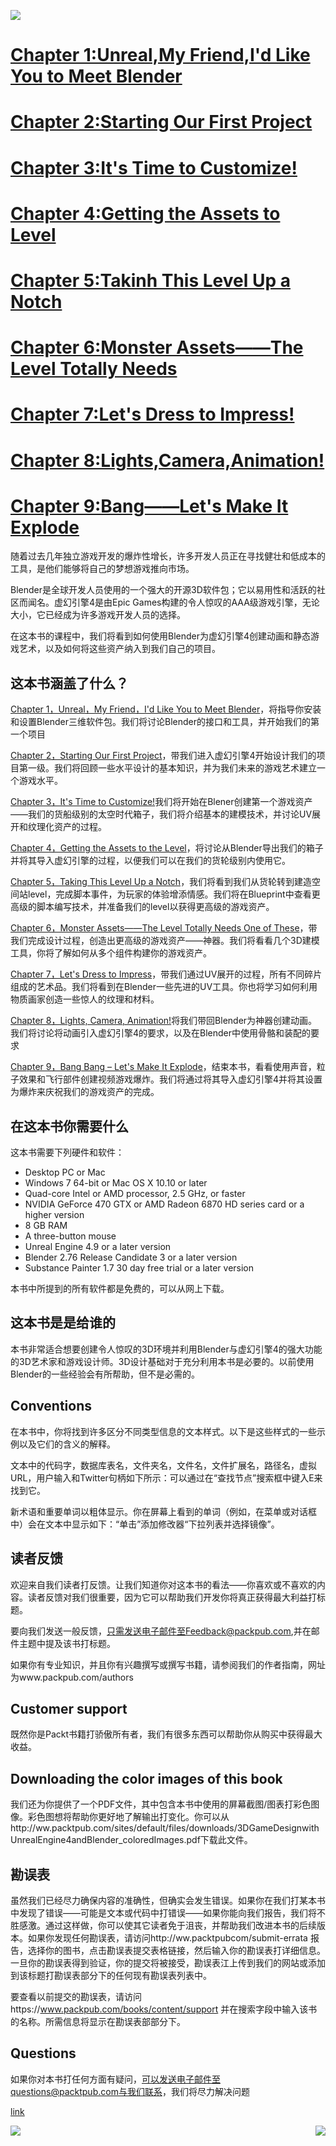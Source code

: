 ![](https://github.com/BlenderCN/blenderTutorial/blob/master/mDrivEngine/3DGameDesignwithUnrealEngine4andBlender/bg.png?raw=true)

# [Chapter 1:Unreal,My Friend,I'd Like You to Meet Blender](https://github.com/BlenderCN/blenderTutorial/blob/master/3DGameDesignwithUnrealEngine4andBlender/chapter1.md)

# [Chapter 2:Starting Our First Project](https://github.com/BlenderCN/blenderTutorial/blob/master/3DGameDesignwithUnrealEngine4andBlender/chapter2.md)

# [Chapter 3:It's Time to Customize!](https://github.com/BlenderCN/blenderTutorial/blob/master/3DGameDesignwithUnrealEngine4andBlender/chapter3.md)

# [Chapter 4:Getting the Assets to Level](https://github.com/BlenderCN/blenderTutorial/blob/master/3DGameDesignwithUnrealEngine4andBlender/chapter4.md)

# [Chapter 5:Takinh This Level Up a Notch](https://github.com/BlenderCN/blenderTutorial/blob/master/3DGameDesignwithUnrealEngine4andBlender/chapter5.md)

# [Chapter 6:Monster Assets——The Level Totally Needs](https://github.com/BlenderCN/blenderTutorial/blob/master/3DGameDesignwithUnrealEngine4andBlender/chapter6.md)

# [Chapter 7:Let's Dress to Impress!](https://github.com/BlenderCN/blenderTutorial/blob/master/3DGameDesignwithUnrealEngine4andBlender/chapter7.md)

# [Chapter 8:Lights,Camera,Animation!](https://github.com/BlenderCN/blenderTutorial/blob/master/3DGameDesignwithUnrealEngine4andBlender/chapter8.md)

# [Chapter 9:Bang——Let's Make It Explode](https://github.com/BlenderCN/blenderTutorial/blob/master/3DGameDesignwithUnrealEngine4andBlender/chapter9.md)

随着过去几年独立游戏开发的爆炸性增长，许多开发人员正在寻找健壮和低成本的工具，是他们能够将自己的梦想游戏推向市场。

Blender是全球开发人员使用的一个强大的开源3D软件包；它以易用性和活跃的社区而闻名。虚幻引擎4是由Epic Games构建的令人惊叹的AAA级游戏引擎，无论大小，它已经成为许多游戏开发人员的选择。

在这本书的课程中，我们将看到如何使用Blender为虚幻引擎4创建动画和静态游戏艺术，以及如何将这些资产纳入到我们自己的项目。

## 这本书涵盖了什么？

[Chapter 1，Unreal，My Friend，I'd Like You to Meet Blender](https://github.com/BlenderCN/blenderTutorial/blob/master/3DGameDesignwithUnrealEngine4andBlender/READMD.md#chapter-1unrealmy-friendid-like-you-to-meet-blender)，将指导你安装和设置Blender三维软件包。我们将讨论Blender的接口和工具，并开始我们的第一个项目

[Chapter 2，Starting Our First Project](https://github.com/BlenderCN/blenderTutorial/blob/master/3DGameDesignwithUnrealEngine4andBlender/READMD.md#chapter-2starting-our-first-project)，带我们进入虚幻引擎4开始设计我们的项目第一级。我们将回顾一些水平设计的基本知识，并为我们未来的游戏艺术建立一个游戏水平。

[Chapter 3，It's Time to Customize!](https://github.com/BlenderCN/blenderTutorial/blob/master/3DGameDesignwithUnrealEngine4andBlender/READMD.md#chapter-3its-time-to-customize)我们将开始在Blener创建第一个游戏资产——我们的货船级别的太空时代箱子，我们将介绍基本的建模技术，并讨论UV展开和纹理化资产的过程。

[Chapter 4，Getting the Assets to the Level](https://github.com/BlenderCN/blenderTutorial/blob/master/3DGameDesignwithUnrealEngine4andBlender/READMD.md#chapter-4getting-the-assets-to-level)，将讨论从Blender导出我们的箱子并将其导入虚幻引擎的过程，以便我们可以在我们的货轮级别内使用它。

[Chapter 5，Taking This Level Up a Notch](https://github.com/BlenderCN/blenderTutorial/blob/master/3DGameDesignwithUnrealEngine4andBlender/READMD.md#chapter-5takinh-this-level-up-a-notch)，我们将看到我们从货轮转到建造空间站level，完成脚本事件，为玩家的体验增添情感。我们将在Blueprint中查看更高级的脚本编写技术，并准备我们的level以获得更高级的游戏资产。

[Chapter 6，Monster Assets——The Level Totally Needs One of These](https://github.com/BlenderCN/blenderTutorial/blob/master/3DGameDesignwithUnrealEngine4andBlender/READMD.md#chapter-6monster-assetsthe-level-totally-needs)，带我们完成设计过程，创造出更高级的游戏资产——神器。我们将看看几个3D建模工具，你将了解如何从多个组件构建你的游戏资产。

[Chapter 7，Let's Dress to Impress](https://github.com/BlenderCN/blenderTutorial/blob/master/3DGameDesignwithUnrealEngine4andBlender/READMD.md#chapter-7lets-dress-to-impress)，带我们通过UV展开的过程，所有不同碎片组成的艺术品。我们将看到在Blender一些先进的UV工具。你也将学习如何利用物质画家创造一些惊人的纹理和材料。

[Chapter 8，Lights, Camera, Animation!](https://github.com/BlenderCN/blenderTutorial/blob/master/3DGameDesignwithUnrealEngine4andBlender/READMD.md#chapter-8lightscameraanimation)将我们带回Blender为神器创建动画。我们将讨论将动画引入虚幻引擎4的要求，以及在Blender中使用骨骼和装配的要求

[Chapter 9，Bang Bang – Let's Make It Explode](https://github.com/BlenderCN/blenderTutorial/blob/master/3DGameDesignwithUnrealEngine4andBlender/READMD.md#chapter-9banglets-make-it-explode)，结束本书，看看使用声音，粒子效果和飞行部件创建视频游戏爆炸。我们将通过将其导入虚幻引擎4并将其设置为爆炸来庆祝我们的游戏资产的完成。

## 在这本书你需要什么

这本书需要下列硬件和软件：
*   Desktop PC or Mac
*   Windows 7 64-bit or Mac OS X 10.10 or later
*   Quad-core Intel or AMD processor, 2.5 GHz, or faster
*   NVIDIA GeForce 470 GTX or AMD Radeon 6870 HD series card or a higher version
*   8 GB RAM
*   A three-button mouse
*   Unreal Engine 4.9 or a later version
*   Blender 2.76 Release Candidate 3 or a later version
*   Substance Painter 1.7 30 day free trial or a later version

本书中所提到的所有软件都是免费的，可以从网上下载。

## 这本书是是给谁的

本书非常适合想要创建令人惊叹的3D环境并利用Blender与虚幻引擎4的强大功能的3D艺术家和游戏设计师。3D设计基础对于充分利用本书是必要的。以前使用Blender的一些经验会有所帮助，但不是必需的。

## Conventions

在本书中，你将找到许多区分不同类型信息的文本样式。以下是这些样式的一些示例以及它们的含义的解释。

文本中的代码字，数据库表名，文件夹名，文件名，文件扩展名，路径名，虚拟URL，用户输入和Twitter句柄如下所示：可以通过在“查找节点”搜索框中键入E来找到它。

新术语和重要单词以粗体显示。你在屏幕上看到的单词（例如，在菜单或对话框中）会在文本中显示如下：“单击”添加修改器“下拉列表并选择镜像”。

## 读者反馈

欢迎来自我们读者打反馈。让我们知道你对这本书的看法——你喜欢或不喜欢的内容。读者反馈对我们很重要，因为它可以帮助我们开发你将真正获得最大利益打标题。

要向我们发送一般反馈，只需发送电子邮件至Feedback@packpub.com,并在邮件主题中提及该书打标题。

如果你有专业知识，并且你有兴趣撰写或撰写书籍，请参阅我们的作者指南，网址为www.packpub.com/authors

## Customer support

既然你是Packt书籍打骄傲所有者，我们有很多东西可以帮助你从购买中获得最大收益。

## Downloading the color images of this book

我们还为你提供了一个PDF文件，其中包含本书中使用的屏幕截图/图表打彩色图像。彩色图想将帮助你更好地了解输出打变化。你可以从http://ww.packtpub.com/sites/default/files/downloads/3DGameDesignwithUnrealEngine4andBlender_coloredImages.pdf下载此文件。

## 勘误表

虽然我们已经尽力确保内容的准确性，但确实会发生错误。如果你在我们打某本书中发现了错误——可能是文本或代码中打错误——如果你能向我们报告，我们将不胜感激。通过这样做，你可以使其它读者免于沮丧，并帮助我们改进本书的后续版本。如果你发现任何勘误表，请访问http://ww.packtpubcom/submit-errata 报告，选择你的图书，点击勘误表提交表格链接，然后输入你的勘误表打详细信息。一旦你的勘误表得到验证，你的提交将被接受，勘误表江上传到我们的网站或添加到该标题打勘误表部分下的任何现有勘误表列表中。

要查看以前提交的勘误表，请访问https://www.packpub.com/books/content/support 并在搜索字段中输入该书的名称。所需信息将显示在勘误表部部分下。

## Questions

如果你对本书打任何方面有疑问，可以发送电子邮件至questions@packtpub.com与我们联系，我们将尽力解决问题



[link](http://file.allitebooks.com/20170803/3D%20Game%20Design%20with%20Unreal%20Engine%204%20and%20Blender.pdf)


<a href="https://github.com/BlenderCN/blenderTutorial/blob/master/README.md">
  <img src="https://github.com/BlenderCN/blenderTutorial/blob/master/mDrivEngine/blenderpng/logoleft.png" align="left">
</a>
<a href="https://github.com/BlenderCN/blenderTutorial/blob/master/3DGameDesignwithUnrealEngine4andBlender/chapter1.md">
  <img src="https://github.com/BlenderCN/blenderTutorial/blob/master/mDrivEngine/blenderpng/logoright.png" align="right">
</a>
